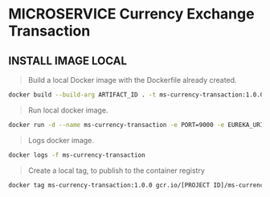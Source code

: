 # MICROSERVICE Currency Exchange Transaction

## INSTALL IMAGE LOCAL

> Build a local Docker image with the Dockerfile already created.

```bash
docker build --build-arg ARTIFACT_ID . -t ms-currency-transaction:1.0.0
```

> Run local docker image.

```bash
docker run -d --name ms-currency-transaction -e PORT=9000 -e EUREKA_URI=http://ms-registry:8761 -e MS_CONFIG_SERVER=http://ms-config-properties:8088 -p 9000:9000 --network=microservice ms-currency-transaction:1.0.0
```

> Logs docker image.

```bash
docker logs -f ms-currency-transaction
```

> Create a local tag, to publish to the container registry

```bash
docker tag ms-currency-transaction:1.0.0 gcr.io/[PROJECT ID]/ms-currency-transaction:1.0.0
```